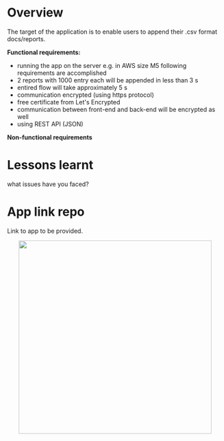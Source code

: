 # Overview
The target of the application is to enable users to append their .csv format docs/reports.

**Functional requirements:**

- running the app on the server e.g. in AWS size M5 following requirements are accomplished
- 2 reports with 1000 entry each will be appended in less than 3 s
- entired flow will take approximately 5 s
- communication encrypted (using https protocol)
- free certificate from Let's Encrypted
- communication between front-end and back-end will be encrypted as well
- using REST API (JSON)

**Non-functional requirements**


# Lessons learnt
what issues have you faced?

# App link repo
Link to app to be provided.

<p align="center">
<img src="https://raw.githubusercontent.com/szduniak-ba/CSV-file-creator/main/Diagram%20bez%20tytu%C5%82u-Activity%20diagram%20req.A.1..jpg" width="450">
</p>
